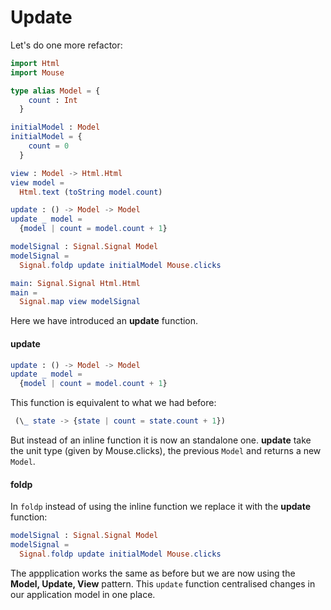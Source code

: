 # Update

Let's do one more refactor:

```elm
import Html
import Mouse

type alias Model = {
    count : Int
  }

initialModel : Model
initialModel = {
    count = 0
  }

view : Model -> Html.Html
view model =
  Html.text (toString model.count)

update : () -> Model -> Model
update _ model =
  {model | count = model.count + 1}

modelSignal : Signal.Signal Model
modelSignal =
  Signal.foldp update initialModel Mouse.clicks

main: Signal.Signal Html.Html
main =
  Signal.map view modelSignal

```

Here we have introduced an __update__ function.

#### update

```elm
update : () -> Model -> Model
update _ model =
  {model | count = model.count + 1}
```

This function is equivalent to what we had before:

```elm
 (\_ state -> {state | count = state.count + 1})
```

But instead of an inline function it is now an standalone one. __update__ take the unit type (given by Mouse.clicks), the previous `Model` and returns a new `Model`.

#### foldp

In `foldp` instead of using the inline function we replace it with the __update__ function:

```elm
modelSignal : Signal.Signal Model
modelSignal =
  Signal.foldp update initialModel Mouse.clicks
```

The appplication works the same as before but we are now using the __Model, Update, View__ pattern. This `update` function centralised changes in our application model in one place.